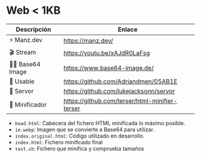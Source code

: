 # Web < 1KB

| Descripción | Enlace |
|-|-|
| ⚡ Manz.dev | https://manz.dev/ |
| 🎬 Stream | https://youtu.be/xAJdR0LaFsg |
| 🏋️‍♀️ Base64 Image | https://www.base64-image.de/ |
| 🛑 Usable | https://github.com/Adriandmen/05AB1E |
| 👀 Servor | https://github.com/lukejacksonn/servor |
| 🔬 Minificador | https://github.com/terser/html-minifier-terser |

- `head.html`: Cabecera del fichero HTML minificada lo máximo posible.
- `ie.webp`: Imagen que se convierte a Base64 para utilizar.
- `index.original.html`: Código utilizado en desarrollo.
- `index.html`: Fichero minificado final
- `test.sh`: Fichero que minifica y comprueba tamaños
